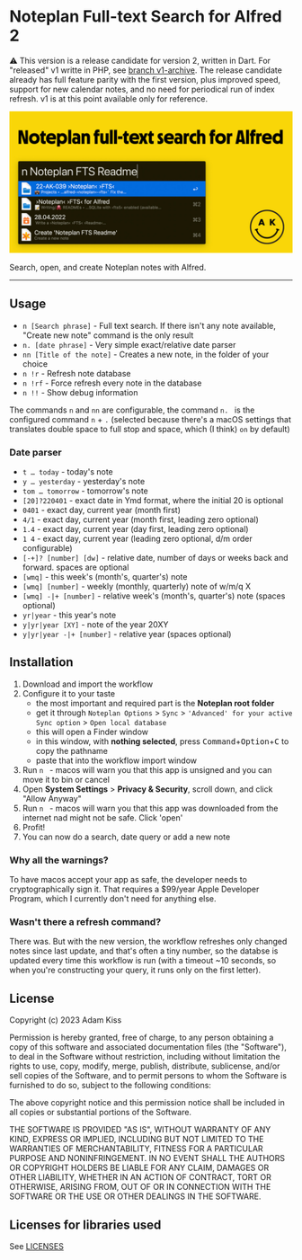 # Noteplan Full-text Search for Alfred 2

⚠️ This version is a release candidate for version 2, written in Dart. For "released" v1 writte in PHP, see [branch v1-archive](https://github.com/adamkiss/alfred-noteplan-fts/tree/v1-archive). The release candidate already has full feature parity with the first version, plus improved speed, support for new calendar notes, and no need for periodical run of index refresh. v1 is at this point available only for reference.

![OG Social image](social.jpg)

Search, open, and create Noteplan notes with Alfred.

---

## Usage
- `n [Search phrase]` - Full text search. If there isn't any note available, "Create new note" command is the only result
- `n. [date phrase]` - Very simple exact/relative date parser
- `nn [Title of the note]` - Creates a new note, in the folder of your choice
- `n !r` - Refresh note database
- `n !rf` - Force refresh every note in the database
- `n !!` - Show debug information

The commands `n` and `nn` are configurable, the command `n. ` is the configured command `n` + `.` (selected because there's a macOS settings that translates double space to full stop and space, which (I think) `on` by default)

### Date parser
- `t … today` - today's note
- `y … yesterday` - yesterday's note
- `tom … tomorrow` - tomorrow's note
- `[20]?220401` - exact date in Ymd format, where the initial 20 is optional
- `0401` - exact day, current year (month first)
- `4/1` - exact day, current year (month first, leading zero optional)
- `1.4` - exact day, current year (day first, leading zero optional)
- `1 4` - exact day, current year (leading zero optional, d/m order configurable)
- `[-+]? [number] [dw]` - relative date, number of days or weeks back and forward. spaces are optional
- `[wmq]` - this week's (month's, quarter's) note
- `[wmq] [number]` -  weekly (monthly, quarterly) note of w/m/q X
- `[wmq] -|+ [number]` - relative week's (month's, quarter's) note (spaces optional)
- `yr|year` - this year's note
- `y|yr|year [XY]` - note of the year 20XY
- `y|yr|year -|+ [number]` - relative year (spaces optional)

## Installation
1. Download and import the workflow
2. Configure it to your taste
    - the most important and required part is the **Noteplan root folder**
    - get it through `Noteplan Options` > `Sync` > `'Advanced' for your active Sync option` > `Open local database`
    - this will open a Finder window
    - in this window, with **nothing selected**, press <kbd>Command</kbd>+<kbd>Option</kbd>+<kbd>C</kbd> to copy the pathname 
    - paste that into the workflow import window
3. Run `n ` - macos will warn you that this app is unsigned and you can move it to bin or cancel
4. Open **System Settings** > **Privacy & Security**, scroll down, and click "Allow Anyway"
5. Run `n ` - macos will warn you that this app was downloaded from the internet nad might not be safe. Click 'open'
6. Profit!
7. You can now do a search, date query or add a new note

### Why all the warnings?
To have macos accept your app as safe, the developer needs to cryptographically sign it. That requires a $99/year Apple Developer Program, which I currently don't need for anything else.

### Wasn't there a refresh command?
There was. But with the new version, the workflow refreshes only changed notes since last update, and that's often a tiny number, so the databse is updated every time this workflow is run (with a timeout ~10 seconds, so when you're constructing your query, it runs only on the first letter).

## License

Copyright (c) 2023 Adam Kiss

Permission is hereby granted, free of charge, to any person obtaining a copy
of this software and associated documentation files (the "Software"), to deal
in the Software without restriction, including without limitation the rights
to use, copy, modify, merge, publish, distribute, sublicense, and/or sell
copies of the Software, and to permit persons to whom the Software is
furnished to do so, subject to the following conditions:

The above copyright notice and this permission notice shall be included in all
copies or substantial portions of the Software.

THE SOFTWARE IS PROVIDED "AS IS", WITHOUT WARRANTY OF ANY KIND, EXPRESS OR
IMPLIED, INCLUDING BUT NOT LIMITED TO THE WARRANTIES OF MERCHANTABILITY,
FITNESS FOR A PARTICULAR PURPOSE AND NONINFRINGEMENT. IN NO EVENT SHALL THE
AUTHORS OR COPYRIGHT HOLDERS BE LIABLE FOR ANY CLAIM, DAMAGES OR OTHER
LIABILITY, WHETHER IN AN ACTION OF CONTRACT, TORT OR OTHERWISE, ARISING FROM,
OUT OF OR IN CONNECTION WITH THE SOFTWARE OR THE USE OR OTHER DEALINGS IN THE
SOFTWARE.

## Licenses for libraries used

See [LICENSES](./workflow/LICENSES)
